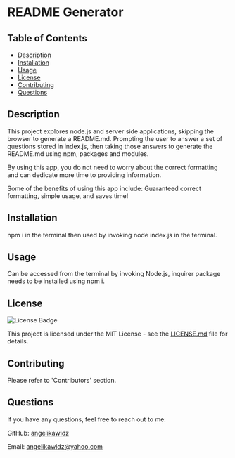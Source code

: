 
  # README Generator
  
  ## Table of Contents
  - [Description](#description)
  - [Installation](#installation)
  - [Usage](#usage)
  - [License](#license)
  - [Contributing](#contributing)
  - [Questions](#questions)
  
  ## Description
  This project explores node.js and server side applications, skipping the browser to generate a README.md. Prompting the user to answer a set of questions stored in index.js, then taking those answers to generate the README.md using npm, packages and modules.

  By using this app, you do not need to worry about the correct formatting and can dedicate more time to providing information.

  Some of the benefits of using this app include: Guaranteed correct formatting, simple usage, and saves time!
  
  ## Installation
  npm i in the terminal then used by invoking node index.js in the terminal.
  
  ## Usage
  Can be accessed from the terminal by invoking Node.js, inquirer package needs to be installed using npm i.

  
  ## License
  ![License Badge](https://img.shields.io/badge/license-MIT-brightgreen)
    
  This project is licensed under the MIT License - see the [LICENSE.md](LICENSE.md) file for details.
  
  ## Contributing
  Please refer to 'Contributors' section.
  
  ## Questions
  If you have any questions, feel free to reach out to me:
  
  GitHub: [angelikawidz](https://github.com/angelikawidz)
  
  Email: angelikawidz@yahoo.com

